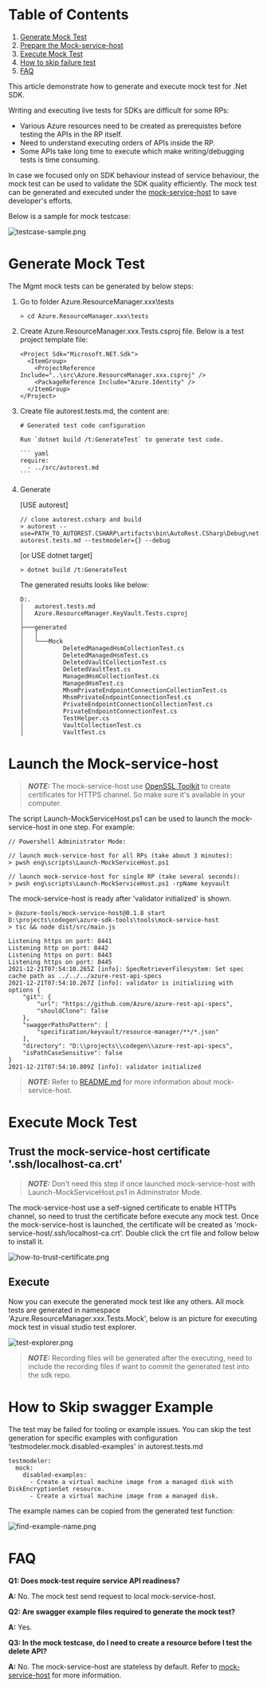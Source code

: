 
# Table of Contents
1. [Generate Mock Test](#generate-mock-test)
2. [Prepare the Mock-service-host](#prepare-mock-service-host)
3. [Execute Mock Test](#execute-mock-test)
4. [How to skip failure test](#skip-swagger-example)
4. [FAQ](#faq)

This article demonstrate how to generate and execute mock test for .Net SDK.

Writing and executing live tests for SDKs are difficult for some RPs:
+ Various Azure resources need to be created as prerequistes before testing the APIs in the RP itself.
+ Need to understand executing orders of APIs inside the RP.
+ Some APIs take long time to execute which make writing/debugging tests is time consuming.

In case we focused only on SDK behaviour instead of service behaviour, the mock test can be used to validate the SDK quality efficiently. The mock test can be generated and executed under the [mock-service-host](https://github.com/Azure/azure-sdk-tools/tree/main/tools/mock-service-host) to save developer's efforts.

Below is a sample for mock testcase:

![testcase-sample.png](images/testcase-sample.png)

<div id="generate-mock-test"/>

# Generate Mock Test 
The Mgmt mock tests can be generated by below steps:

1. Go to folder Azure.ResourceManager.xxx\tests
    ~~~
    > cd Azure.ResourceManager.xxx\tests
    ~~~

2. Create Azure.ResourceManager.xxx.Tests.csproj file. Below is a test project template file:
    ~~~
    <Project Sdk="Microsoft.NET.Sdk">
      <ItemGroup>
        <ProjectReference Include="..\src\Azure.ResourceManager.xxx.csproj" />
        <PackageReference Include="Azure.Identity" />
      </ItemGroup>
    </Project>
    ~~~

3. Create file autorest.tests.md, the content are:
    ~~~
    # Generated test code configuration

    Run `dotnet build /t:GenerateTest` to generate test code.

    ``` yaml
    require:
      - ../src/autorest.md
    ```
    ~~~

4. Generate

    [USE autorest]
    ~~~
    // clone autorest.csharp and build
    > autorest --use=PATH_TO_AUTOREST.CSHARP\artifacts\bin\AutoRest.CSharp\Debug\netcoreapp3.1 autorest.tests.md --testmodeler={} --debug
    ~~~

    [or USE dotnet target]

    ~~~
    > dotnet build /t:GenerateTest
    ~~~

    The generated results looks like below:
    ~~~
    D:.
    │   autorest.tests.md
    │   Azure.ResourceManager.KeyVault.Tests.csproj
    │
    ├───generated
    │   │
    │   └───Mock
    │           DeletedManagedHsmCollectionTest.cs
    │           DeletedManagedHsmTest.cs
    │           DeletedVaultCollectionTest.cs
    │           DeletedVaultTest.cs
    │           ManagedHsmCollectionTest.cs
    │           ManagedHsmTest.cs
    │           MhsmPrivateEndpointConnectionCollectionTest.cs
    │           MhsmPrivateEndpointConnectionTest.cs
    │           PrivateEndpointConnectionCollectionTest.cs
    │           PrivateEndpointConnectionTest.cs
    │           TestHelper.cs
    │           VaultCollectionTest.cs
    │           VaultTest.cs
    ~~~


<div id="prepare-mock-service-host"/>

# Launch the Mock-service-host
> **_NOTE:_** The mock-service-host use [OpenSSL Toolkit](https://www.openssl.org/) to create certificates for HTTPS channel. So make sure it's available in your computer.

The script Launch-MockServiceHost.ps1 can be used to launch the mock-service-host in one step.
For example:
~~~
// Powershell Administrator Mode:

// launch mock-service-host for all RPs (take about 3 minutes):
> pwsh eng\scripts\Launch-MockServiceHost.ps1

// launch mock-service-host for single RP (take several seconds):
> pwsh eng\scripts\Launch-MockServiceHost.ps1 -rpName keyvault
~~~

The mock-service-host is ready after 'validator initialized' is shown.
~~~
> @azure-tools/mock-service-host@0.1.8 start D:\projects\codegen\azure-sdk-tools\tools\mock-service-host
> tsc && node dist/src/main.js

Listening https on port: 8441
Listening http on port: 8442
Listening https on port: 8443
Listening https on port: 8445
2021-12-21T07:54:10.265Z [info]: SpecRetrieverFilesystem: Set spec cache path as ../../../azure-rest-api-specs
2021-12-21T07:54:10.267Z [info]: validator is initializing with options {
    "git": {
        "url": "https://github.com/Azure/azure-rest-api-specs",
        "shouldClone": false
    },
    "swaggerPathsPattern": [
        "specification/keyvault/resource-manager/**/*.json"
    ],
    "directory": "D:\\projects\\codegen\\azure-rest-api-specs",
    "isPathCaseSensitive": false
}
2021-12-21T07:54:10.809Z [info]: validator initialized
~~~
> **_NOTE:_** Refer to [README.md](https://github.com/Azure/azure-sdk-tools/tree/main/tools/mock-service-host) for more information about mock-service-host.


<div id="execute-mock-test"/>

# Execute Mock Test
## Trust the mock-service-host certificate '.ssh/localhost-ca.crt'
> **_NOTE:_** Don't need this step if once launched mock-service-host with Launch-MockServiceHost.ps1 in Adminstrator Mode.

The mock-service-host use a self-signed certificate to enable HTTPs channel, so need to trust the certificate before execute any mock test.
Once the mock-service-host is launched, the certificate will be created as 'mock-service-host/.ssh/localhost-ca.crt'. Double click the crt file and follow below to install it.

![how-to-trust-certificate.png](images/trust-certificate.png)

## Execute
Now you can execute the generated mock test like any others.
All mock tests are generated in namespace 'Azure.ResourceManager.xxx.Tests.Mock', below is an picture for executing mock test in visual studio test explorer.

![test-explorer.png](images/test-explorer.png)

> **_NOTE:_** Recording files will be generated after the executing, need to include the recording files if want to commit the generated test into the sdk repo.


<div id="skip-swagger-example"/>

# How to Skip swagger Example
The test may be failed for tooling or example issues. You can skip the test generation for specific examples with configuration 'testmodeler.mock.disabled-examples' in autorest.tests.md
~~~
testmodeler:
  mock:
    disabled-examples:
      - Create a virtual machine image from a managed disk with DiskEncryptionSet resource.
      - Create a virtual machine image from a managed disk.
~~~
The example names can be copied from the generated test function:

![find-example-name.png](images/find-example-name.png)

<div id="FAQ"/>

# FAQ

**Q1: Does mock-test require service API readiness?**

**A:** No. The mock test send request to local mock-service-host.


**Q2: Are swagger example files required to generate the mock test?**

**A:** Yes.


**Q3: In the mock testcase, do I need to create a resource before I test the delete API?**

**A:** No. The mock-service-host are stateless by default. Refer to [mock-service-host](https://github.com/Azure/azure-sdk-tools/tree/main/tools/mock-service-host) for more information.